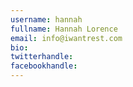 ```yaml
---
username: hannah
fullname: Hannah Lorence
email: info@iwantrest.com
bio:
twitterhandle:
facebookhandle:
---
```

